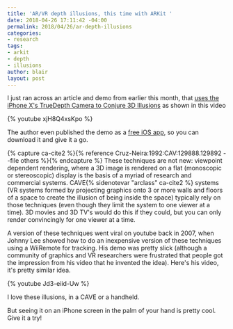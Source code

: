 ```yaml
---
title: 'AR/VR depth illusions, this time with ARKit '
date: 2018-04-26 17:11:42 -04:00
permalink: 2018/04/26/ar-depth-illusions
categories:
- research
tags:
- arkit
- depth
- illusions
author: blair
layout: post
---
```


I just ran across an article and demo from earlier this month, that [uses the iPhone X's TrueDepth Camera to Conjure 3D Illusions](https://mobile-ar.reality.news/news/apple-ar-app-uses-iphone-xs-truedepth-camera-conjure-3d-illusions-0183229/) as shown in this video

{% youtube xjH8Q4xsKpo %}

The author even published the demo as a [free iOS app](https://itunes.apple.com/app/theparallaxview/id1352818700), so you can download it and give it a go.

{% capture ca-cite2 %}{% reference Cruz-Neira:1992:CAV:129888.129892 --file others %}{% endcapture %} 
These techniques are not new: viewpoint dependent rendering, where a 3D image is rendered on a flat (monoscopic or stereoscopic) display is the basis of a myriad of research and commercial systems. CAVE{% sidenotevar "arclass" ca-cite2 %} systems (VR systems formed by projecting graphics onto 3 or more walls and floors of a space to create the illusion of being inside the space) typically rely on those techniques (even though they limit the system to one viewer at a time).  3D movies and 3D TV's would do this if they could, but you can only render convincingly for one viewer at a time.

A version of these techniques went viral on youtube back in 2007, when Johnny Lee showed how to do an inexpensive version of these techniques using a WiiRemote for tracking.  His demo was pretty slick (although a community of graphics and VR researchers were frustrated that people got the impression from his video that he invented the idea).  Here's his video, it's pretty similar idea.

{% youtube Jd3-eiid-Uw %}

I love these illusions, in a CAVE or a handheld.

But seeing it on an iPhone screen in the palm of your hand is pretty cool.  Give it a try!
